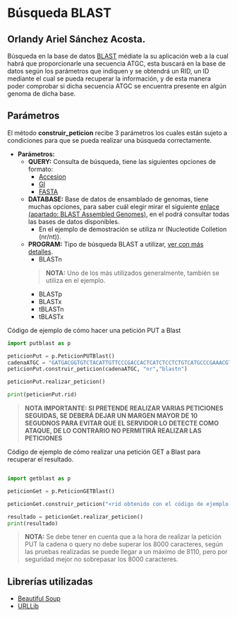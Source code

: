 # Búsqueda BLAST
## Orlandy Ariel Sánchez Acosta.
Búsqueda en la base de datos [BLAST](https://blast.ncbi.nlm.nih.gov/Blast.cgi) médiate la su aplicación web a la cual habrá que proporcionarle una secuencia ATGC, esta buscará en la base de datos según los parámetros que indiquen y se obtendrá un RID, un ID mediante el cual se pueda recuperar la información, y de esta manera poder comprobar si dicha secuencia ATGC se encuentra presente en algún genoma de dicha base.

## Parámetros
El método **construir_peticion** recibe 3 parámetros los cuales están sujeto a condiciones para que se pueda realizar una búsqueda correctamente.

* **Parámetros:**
	* **QUERY:** Consulta de búsqueda, tiene las siguientes opciones de formato:
		* [Accesion](https://support.ncbi.nlm.nih.gov/link/portal/28045/28049/Article/499/What-are-accession-numbers)
		* [GI](https://blast.ncbi.nlm.nih.gov/Blast.cgi?CMD=Web&PAGE_TYPE=BlastDocs&DOC_TYPE=BlastHelp)
		* [FASTA](https://www.ncbi.nlm.nih.gov/Sitemap/sequenceIDs.html)
    * **DATABASE:** Base de datos de ensamblado de genomas, tiene muchas opciones, para saber cuál elegir mirar el siguiente [enlace (apartado: BLAST Assembled Genomes)](https://nihlibrary.ors.nih.gov/bioinfo/BLAST/Blast.htm), en el podrá consultar todas las bases de datos disponibles.
    	* En el ejemplo de demostración se utiliza nr (Nucleotide Colletion (nr/nt)).
    * **PROGRAM:** Tipo de búsqueda BLAST a utilizar, [ver con más detalles](https://www.ibm.com/support/knowledgecenter/es/SSEPGG_8.2.0/com.ibm.db2.ii.doc/opt/c0007271.htm).
    	* BLASTn
    	> **NOTA:** Uno de los más utilizados generalmente, también se utiliza en el ejemplo.
    	* BLASTp
    	* BLASTx
    	* tBLASTn
    	* tBLASTx

Código de ejemplo de cómo hacer una petición PUT a Blast

```python
import putblast as p

peticionPut = p.PeticionPUTBlast()
cadenaATGC = "GATGACGGTGTCTACATTGTTCCCGACCACTCATCTCCTCTGTCATGCCCGAAACGTCTTCTCAAACCCGTCGT"
peticionPut.construir_peticion(cadenaATGC, "nr","blastn")

peticionPut.realizar_peticion()

print(peticionPut.rid)

```
>**NOTA IMPORTANTE: SI PRETENDE REALIZAR VARIAS PETICIONES SEGUIDAS, SE DEBERÁ DEJAR UN MARGEN MAYOR DE 10 SEGUDNOS PARA EVITAR QUE EL SERVIDOR LO DETECTE COMO ATAQUE, DE LO CONTRARIO NO PERMITIRÁ REALIZAR LAS PETICIONES**

Código de ejemplo de cómo realizar una petición GET a Blast para recuperar el resultado.

``` python

import getblast as p

peticionGet = p.PeticionGETBlast()

peticionGet.construir_peticion("<rid obtenido con el código de ejemplo anterior>")

resultado = peticionGet.realizar_peticion()
print(resultado)
```
> **NOTA:** Se debe tener en cuenta que a la hora de realizar la petición PUT la cadena o query no debe superar los 8000 caracteres, según las pruebas realizadas se puede llegar a un máximo de 8110, pero por seguridad mejor no sobrepasar los 8000 caracteres.

## Librerías utilizadas
* [Beautiful Soup](https://www.crummy.com/software/BeautifulSoup/bs4/doc/)
* [URLLib](https://docs.python.org/3/howto/urllib2.html)

